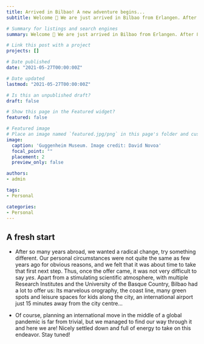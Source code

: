 ```yaml
---
title: Arrived in Bilbao! A new adventure begins...
subtitle: Welcome 👋 We are just arrived in Bilbao from Erlangen. After 8 amazing years in Germany, it was time for a change and here we are to enjoy it all!

# Summary for listings and search engines
summary: Welcome 👋 We are just arrived in Bilbao from Erlangen. After 8 amazing years in Germany, it was time for a change and here we are to enjoy it all!

# Link this post with a project
projects: []

# Date published
date: "2021-05-27T00:00:00Z"

# Date updated
lastmod: "2021-05-27T00:00:00Z"

# Is this an unpublished draft?
draft: false

# Show this page in the Featured widget?
featured: false

# Featured image
# Place an image named `featured.jpg/png` in this page's folder and customize its options here.
image:
  caption: 'Guggenheim Museum. Image credit: David Novoa'
  focal_point: ""
  placement: 2
  preview_only: false

authors:
- admin

tags:
- Personal

categories:
- Personal
---
```


## A fresh start

- After so many years abroad, we wanted a radical change, try something different. Our personal circumstances were not quite the same as few years ago for obvious reasons, and we felt that it was about time to take that first next step. Thus, once the offer came, it was not very difficult to say *yes*. Apart from a stimulating scientific atmosphere, with multiple Research Institutes and the University of the Basque Country, Bilbao had a lot to offer us: Its marvelous orography, the coast line, many green spots and leisure spaces for kids along the city, an international airport just 15 minutes away from the city centre...

- Of course, planning an international move in the middle of a global pandemic is far from trivial, but we managed to find our way through it and here we are! Nicely settled down and full of energy to take on this endeavor. Stay tuned!

